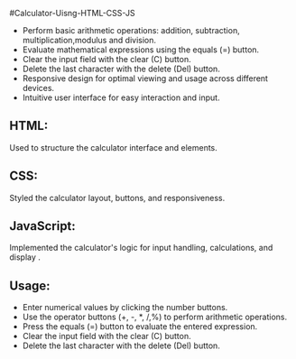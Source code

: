  #Calculator-Uisng-HTML-CSS-JS
<ul>
        <li>Perform basic arithmetic operations: addition, subtraction, multiplication,modulus and division.</li>
        <li>Evaluate mathematical expressions using the equals (=) button.</li>
        <li>Clear the input field with the clear (C) button.</li>
        <li>Delete the last character with the delete (Del) button.</li>
        <li>Responsive design for optimal viewing and usage across different devices.</li>
        <li>Intuitive user interface for easy interaction and input.</li>
      </ul>


  <p><h2>HTML:</h2> Used to structure the calculator interface and elements.</p>
  <p><h2>CSS:</h2>  Styled the calculator layout, buttons, and responsiveness.</p>
  <p><h2>JavaScript:</h2> Implemented the calculator's logic for input handling, calculations, and display .</p>


  <h2>Usage:</h2>
<ul>
    <li>Enter numerical values by clicking the number buttons.</li>
    <li>Use the operator buttons (+, -, *, /,%) to perform arithmetic operations.</li>
    <li>Press the equals (=) button to evaluate the entered expression.</li>
    <li>Clear the input field with the clear (C) button.</li>
    <li>Delete the last character with the delete (Del) button.</li>
</ul>